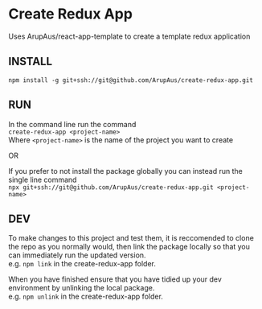 # Create Redux App

Uses ArupAus/react-app-template to create a template redux application

## INSTALL

`npm install -g git+ssh://git@github.com/ArupAus/create-redux-app.git`

## RUN

In the command line run the command  
`create-redux-app <project-name>`  
Where `<project-name>` is the name of the project you want to create

OR

If you prefer to not install the package globally you can instead run the single line command  
`npx git+ssh://git@github.com/ArupAus/create-redux-app.git <project-name>`

## DEV

To make changes to this project and test them, it is reccomended to clone the repo as you normally would, then link the package locally so that you can immediately run the updated version.  
e.g. `npm link` in the create-redux-app folder.

When you have finished ensure that you have tidied up your dev environment by unlinking the local package.  
e.g. `npm unlink` in the create-redux-app folder.
